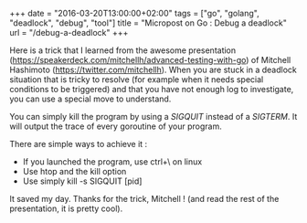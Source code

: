 +++
date = "2016-03-20T13:00:00+02:00"
tags = ["go", "golang", "deadlock", "debug", "tool"]
title = "Micropost on Go : Debug a deadlock"
url = "/debug-a-deadlock"
+++


Here is a trick that I learned from the awesome presentation (https://speakerdeck.com/mitchellh/advanced-testing-with-go) of Mitchell Hashimoto (https://twitter.com/mitchellh). When you are stuck in a deadlock situation that is tricky to resolve (for example when it needs special conditions to be triggered) and that you have not enough log to investigate, you can use a special move to understand.

You can simply kill the program by using a *SIGQUIT* instead of a *SIGTERM*. It will output the trace of every goroutine of your program.

There are simple ways to achieve it :

* If you launched the program, use ctrl+\ on linux
* Use htop and the kill option
* Use simply kill -s SIGQUIT [pid]

It saved my day. Thanks for the trick, Mitchell ! (and read the rest of the presentation, it is pretty cool).
